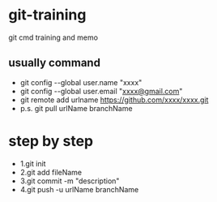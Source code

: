 # git-training
git cmd training and memo


## usually command
- git config --global user.name "xxxx"
- git config --global user.email "xxxx@gmail.com"
- git remote add urlname https://github.com/xxxx/xxxx.git ​
- p.s. git pull urlName branchName

# step by step
- 1.git init
- 2.git add fileName
- 3.git commit -m "description"
- 4.git push -u urlName branchName